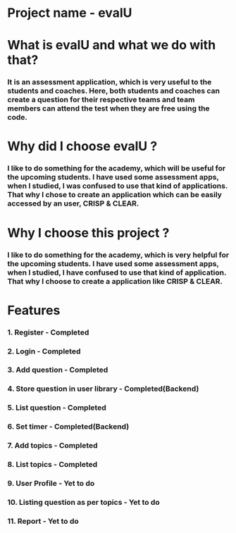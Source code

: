 # Project name - evalU
# What is evalU and what we do with that?
### It is an assessment application, which is very useful to the students and coaches. Here, both students and coaches can create a question for their respective teams and team members can attend the test when they are free using the code.


# Why did I choose evalU ?
### I like to do something for the academy, which will be useful for the upcoming students. I have used some assessment apps, when I studied, I was confused to use that kind of applications. That why I chose to create an application which can be easily accessed by an user, CRISP & CLEAR.

# Why I choose this project ?
### I like to do something for the academy, which is very helpful for the upcoming students. I have used some assessment apps, when I studied, I have confused to use that kind of application. That why I choose to create a application like CRISP & CLEAR.

# Features
### 1. Register - Completed
### 2. Login - Completed
### 3. Add question - Completed
### 4. Store question in user library - Completed(Backend)
### 5. List question - Completed
### 6. Set timer - Completed(Backend)
### 7. Add topics - Completed
### 8. List topics - Completed
### 9. User Profile - Yet to do
### 10. Listing question as per topics - Yet to do
### 11. Report - Yet to do

